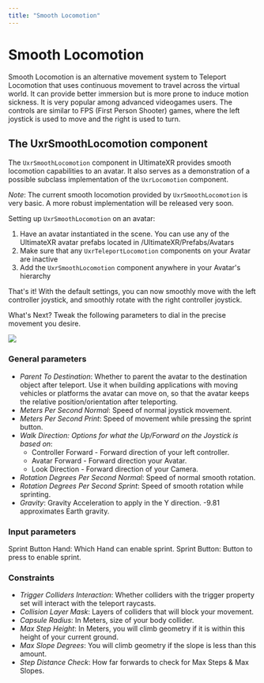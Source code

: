 ```yaml
---
title: "Smooth Locomotion"
---
```


# Smooth Locomotion

Smooth Locomotion is an alternative movement system to Teleport Locomotion that uses continuous movement to travel across the virtual world. It can provide better immersion but is more prone to induce motion sickness. It is very popular among advanced videogames users.
The controls are similar to FPS (First Person Shooter) games, where the left joystick is used to move and the right is used to turn. 

## The UxrSmoothLocomotion component

The `UxrSmoothLocomotion` component in UltimateXR provides smooth locomotion capabilities to an avatar. It also serves as a demonstration of a possible subclass implementation of the `UxrLocomotion` component.

*Note*: The current smooth locomotion provided by `UxrSmoothLocomotion` is very basic. A more robust implementation will be released very soon.

Setting up `UxrSmoothLocomotion` on an avatar:

1. Have an avatar instantiated in the scene. You can use any of the UltimateXR avatar prefabs located in /UltimateXR/Prefabs/Avatars
2. Make sure that any `UxrTeleportLocomotion` components on your Avatar are inactive
3. Add the `UxrSmoothLocomotion` component anywhere in your Avatar's hierarchy

That's it! With the default settings, you can now smoothly move with the left controller joystick, and smoothly rotate with the right controller joystick.

What's Next? Tweak the following parameters to dial in the precise movement you desire.

![](/docs/guides/media/locomotion/smooth-locomotion/SmoothLocomotion.jpg)
 
### General parameters
- *Parent To Destination*: Whether to parent the avatar to the destination object after teleport. Use it when building applications with moving vehicles or platforms the avatar can move on, so that the avatar keeps the relative position/orientation after teleporting.
- *Meters Per Second Normal*: Speed of normal joystick movement.
- *Meters Per Second Print*: Speed of movement while pressing the sprint button.
- *Walk Direction: Options for what the Up/Forward on the Joystick is based on*:
  - Controller Forward - Forward direction of your left controller.
  - Avatar Forward - Forward direction your Avatar.
  - Look Direction - Forward direction of your Camera.
- *Rotation Degrees Per Second Normal*: Speed of normal smooth rotation.
- *Rotation Degrees Per Second Sprint*: Speed of smooth rotation while sprinting.
- *Gravity*: Gravity Acceleration to apply in the Y direction. -9.81 approximates Earth gravity.

### Input parameters
Sprint Button Hand: Which Hand can enable sprint.
Sprint Button: Button to press to enable sprint.

### Constraints
- *Trigger Colliders Interaction*: Whether colliders with the trigger property set will interact with the teleport raycasts.
- *Collision Layer Mask*: Layers of colliders that will block your movement.
- *Capsule Radius*: In Meters, size of your body collider.
- *Max Step Height*: In Meters, you will climb geometry if it is within this height of your current ground.
- *Max Slope Degrees*: You will climb geometry if the slope is less than this amount.
- *Step Distance Check*: How far forwards to check for Max Steps & Max Slopes.
